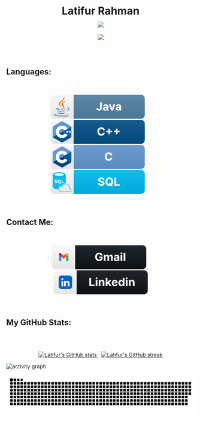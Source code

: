 <p align="center">
<h1 align="center">Latifur Rahman
  <br>
<a href="https://www.github.com/itsLatifur" target="_blank" rel="noreferrer">
  <img src="https://komarev.com/ghpvc/?username=itsLatifur&label=Profile%20views&style=for-the-badge&color=2860a1&labelColor=1c1917" height="21px" />
</a>
  <br>
<a href="https://github.com/itsLatifur" align="center" style="text-align: center;">
  <img src="https://readme-typing-svg.herokuapp.com?lines=>+Web+Developer+and+Tech+Enthusiast+<;">
</a>
</h1> </p>

<br>

<!-- About Me -->

<!--
## About Me:
<p align="center"> I am a web-developer an undergraduate CSE student. </p>

<br>
<br>
-->

<!-- Skills -->

## Languages:
<br>
<p align="center">
    <a href="#" target="_blank"><img alt="java" src="https://github.com/smashik716/Icons/blob/main/Java.svg?style=flat-square&logo=java&logoColor=white"></a> &nbsp;&nbsp;&nbsp;
    <a href="#" target="_blank"><img alt="C++" src="https://github.com/smashik716/Icons/blob/main/C%2B%2B%20Programming.svg?style=flat-square&logo=C%2B%2B&logoColor=white"></a> &nbsp;&nbsp;&nbsp;
     <a href="#" target="_blank"><img alt="C Programming" src="https://github.com/smashik716/Icons/blob/main/C%20Programming.svg?style=flat-square&logo=C&logoColor=white"></a> &nbsp;&nbsp;&nbsp;
     <a href="#" target="_blank"><img alt="SQL" src="https://github.com/smashik716/Icons/blob/main/SQL.svg?style=flat-square&logo=mysql&logoColor=white"></a> &nbsp;&nbsp;&nbsp;
</p>

<br>

<!-- Contact Me -->
  
## Contact Me:

<br>

<p align="center">
<a href="mailto:itslatifur@gmail.com">
    <img src="https://github.com/smashik716/Icons/blob/main/Gmail.svg?style=for-the-badge&logo=GMail&logoColor=red">
</a> &nbsp; 

<a href="https://www.linkedin.com/in/latifur">
  <img src="https://github.com/smashik716/Icons/blob/main/Linked%20in.svg?style=for-the-badge&logo=linkedin&logoColor=grey">
</a>
</p>

<br>

<!--
## Here's where you can find me:

<br>
<br>

<p align="center">
  <a href="https://codeforces.com/profile/dev.smashik">
    <img src="https://github.com/dev-smashik/Github-Profile-Items/blob/main/Github/Codeforces.svg" alt="codecforces" style="vertical-align:top; margin:4px; color: blue;">
  </a> &nbsp;&nbsp;&nbsp;

  <a href="https://www.codechef.com/users/dev_smashik">
    <img src="https://github.com/dev-smashik/Github-Profile-Items/blob/main/Github/Codechef.svg" alt="codechef" style="vertical-align:top; margin:4px; color: blue;">
  </a> &nbsp;&nbsp;&nbsp;

  <a href="https://www.hackerrank.com/profile/dev_smashik">
    <img src="https://github.com/dev-smashik/Github-Profile-Items/blob/main/Github/HackerRank.svg" alt="HackerRank" style="vertical-align:top; margin:4px; color: blue;">
  </a> &nbsp;&nbsp;&nbsp;
  
  <a href="https://leetcode.com/dev_smashik/">
    <img src="https://github.com/dev-smashik/Github-Profile-Items/blob/main/Github/Leetcode.svg" alt="LeetCode" style="vertical-align:top; margin:4px; color: blue;">
  </a> &nbsp;&nbsp;&nbsp;
  
  <a href="https://www.behance.net/smashik369">
    <img src="https://github.com/dev-smashik/Github-Profile-Items/blob/main/Github/Behance.svg" alt="Behance" style="vertical-align:top; margin:4px; color: blue;">
  </a> &nbsp;&nbsp;&nbsp;

<br>
<br>
-->

## My GitHub Stats:
<!-- Github Status -->

<br>
<br>

<p align="center">
<a href="http://www.github.com/itsLatifur"><img src="https://github-readme-stats.vercel.app/api?username=itsLatifur&show_icons=true&hide=&count_private=true&title_color=58A6FF&text_color=ffffff&icon_color=58A6FF&bg_color=1c1917&hide_border=true&show_icons=true" alt="Latifur's GitHub stats" width="300px", height="120px", border-radius="20px"/>
</a> &nbsp;

<a href="http://www.github.com/itsLatifur">
    <img src="https://github-readme-streak-stats.herokuapp.com/?user=itsLatifur&stroke=58A6FF&background=1c1917&ring=58A6FF&fire=58A6FF&currStreakNum=ffffff&currStreakLabel=58A6FF&sideNums=ffffff&sideLabels=ffffff&dates=ffffff&hide_border=true" alt="Latifur's GitHub streak" width="300px", height="120px", border-radius="20px"/>
</a>

<br>

   ![activity graph](https://github-readme-activity-graph.vercel.app/graph?username=itsLatifur&theme=github-dark&custom_title=Latifur's%20Activity%20Graph&hide_border=true)

</p>

<p align="center"> <picture align="center">
  <source media="(prefers-color-scheme: dark)" srcset="https://raw.githubusercontent.com/manekinekko/manekinekko/output/github-snake-dark.svg">
  <source media="(prefers-color-scheme: light)" srcset="https://raw.githubusercontent.com/manekinekko/manekinekko/output/github-snake.svg">
  <img alt="github contribution grid snake animation" src="https://raw.githubusercontent.com/manekinekko/manekinekko/output/github-snake.svg">
</picture> </p>

<br>
<br>
